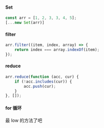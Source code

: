 #### Set

```js
const arr = [1, 2, 3, 3, 4, 5];
[...new Set(arr)]
```



#### filter

```js
arr.filter((item, index, array) => {
    return index === array.indexOf(item);
});
```



#### reduce

```js
arr.reduce(function (acc, cur) {
    if (!acc.includes(cur)) {
        acc.push(cur);
    }
}, []);
```



#### for 循环

最 low 的方法了吧